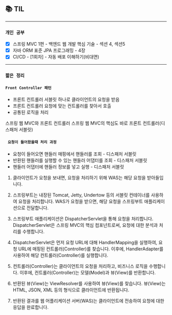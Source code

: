 
## 📚 TIL

---

### `개인 공부`
- [X]  스프링 MVC 1편 - 백엔드 웹 개발 핵심 기술 - 섹션 4, 섹션5
- [X]  자바 ORM 표준 JPA 프로그래밍 -  4장
- [X]  CI/CD - [1회차] - 자동 배포 이해하기(비대면)

---
### `짧은 정리`

#### `Front Controller 패턴`
- 프론트 컨트롤러 서블릿 하나로 클라이언트의 요청을 받음
- 프론트 컨트롤러 요청에 맞는 컨트롤러를 찾아서 호출
- 공통된 로직을 처리

스프링 웹 MVC와 프론트 컨트롤러
스프링 웹 MVC의 핵심도 바로 프론트 컨트롤러(디스패처 서블릿)

#### ` 요청이 들어왔을때 처리 과정`
- 요청이 들어오면 핸들러 매핑에서 핸들러를 조회 - 디스패처 서블릿
- 반환된 핸들러를 실행할 수 있는 핸들러 어댑터를 조회 - 디스패처 서블릿
- 핸들러 어댑터에 핸들러 정보를 넣고 실행 - 디스패처 서블릿


1. 클라이언트가 요청을 보내면, 요청을 처리하기 위해 WAS는 해당 요청을 받아들입니다.

2. 스프링부트는 내장된 Tomcat, Jetty, Undertow 등의 서블릿 컨테이너를 사용하여 요청을 처리합니다. WAS가 요청을 받으면, 해당 요청을 스프링부트 애플리케이션으로 전달합니다.

3. 스프링부트 애플리케이션은 DispatcherServlet을 통해 요청을 처리합니다. DispatcherServlet은 스프링 MVC의 핵심 컴포넌트로써, 요청에 대한 분석과 처리를 수행합니다.

4. DispatcherServlet은 먼저 요청 URL에 대해 HandlerMapping을 실행하여, 요청 URL에 매핑된 컨트롤러(Controller)를 찾습니다. 이후에, HandlerAdapter를 사용하여 해당 컨트롤러(Controller)를 실행합니다.

5. 컨트롤러(Controller)는 클라이언트의 요청을 처리하고, 비즈니스 로직을 수행합니다. 이후에, 컨트롤러(Controller)는 모델(Model)과 뷰(View)를 반환합니다.

6. 반환된 뷰(View)는 ViewResolver를 사용하여 뷰(View)를 찾습니다. 뷰(View)는 HTML, JSON, XML 등의 형식으로 클라이언트에 반환됩니다.

7. 반환된 결과를 웹 어플리케이션 서버(WAS)는 클라이언트에 전송하여 요청에 대한 응답을 완료합니다.